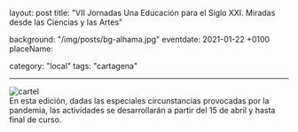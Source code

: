 layout: post
title: "VII Jornadas Una Educación para el Siglo XXI. Miradas desde las Ciencias y las Artes"

background: "/img/posts/bg-alhama.jpg"
eventdate: 2021-01-22  +0100
placeName: 

category: "local"
tags: "cartagena"

---
![cartel](/img/posts/1campañapub.png)  
En esta edición, dadas las especiales circunstancias provocadas por la pandemia, las actividades se desarrollarán a partir del 15 de abril y hasta final de curso.

